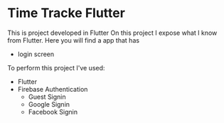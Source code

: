 # Time Tracke Flutter

This is project developed in Flutter
On this project I expose what I know from Flutter. Here you will find a app that has
- login screen

To perform this project I've used:

- Flutter
- Firebase Authentication
  - Guest Signin
  - Google Signin
  - Facebook Signin
